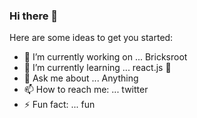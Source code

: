 ### Hi there 👋

Here are some ideas to get you started:

- 🔭 I’m currently working on ... Bricksroot
- 🌱 I’m currently learning ... react.js 👯 
- 💬 Ask me about ... Anything
- 📫 How to reach me: ... twitter
- ⚡ Fun fact: ... fun
